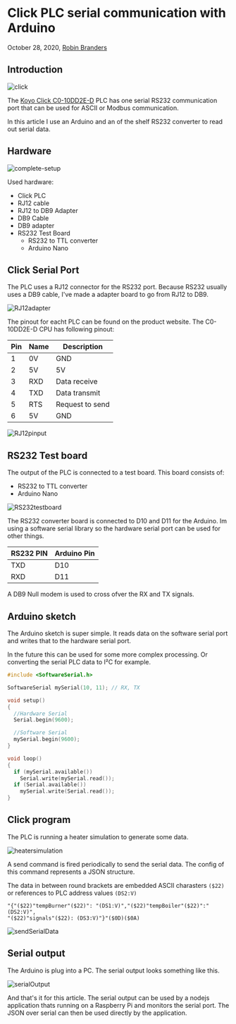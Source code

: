 # Click PLC serial communication with Arduino

October 28, 2020, [Robin Branders](www.robinbranders.be)

## Introduction

![click](CPU.png)

The [Koyo Click C0-10DD2E-D](<https://www.automationdirect.com/adc/shopping/catalog/programmable_controllers/click_series_plcs_(stackable_micro_brick)/plc_units/c0-10dd2e-d>) PLC has one serial RS232 communication port that can be used for ASCII or Modbus communication.

In this article I use an Arduino and an of the shelf RS232 converter to read out serial data.

## Hardware

![complete-setup](complete-setup-small.jpg)

Used hardware:

- Click PLC
- RJ12 cable
- RJ12 to DB9 Adapter
- DB9 Cable
- DB9 adapter
- RS232 Test Board
  - RS232 to TTL converter
  - Arduino Nano

## Click Serial Port

The PLC uses a RJ12 connector for the RS232 port. Because RS232 usually uses a DB9 cable, I've made a adapter board to go from RJ12 to DB9.

![RJ12adapter](Adapter-HDR-scaled.jpg)

The pinout for eacht PLC can be found on the product website. The C0-10DD2E-D CPU has following pinout:

| Pin | Name | Description     |
| --- | ---- | --------------- |
| 1   | 0V   | GND             |
| 2   | 5V   | 5V              |
| 3   | RXD  | Data receive    |
| 4   | TXD  | Data transmit   |
| 5   | RTS  | Request to send |
| 6   | 5V   | GND             |

![RJ12pinput](rj12.png)

## RS232 Test board

The output of the PLC is connected to a test board. This board consists of:

- RS232 to TTL converter
- Arduino Nano

![RS232testboard](RS232-Tester-HDR-scaled.jpg)

The RS232 converter board is connected to D10 and D11 for the Arduino. Im using a software serial library so the hardware serial port can be used for other things.

| RS232 PIN | Arduino Pin |
| --------- | ----------- |
| TXD       | D10         |
| RXD       | D11         |

A DB9 Null modem is used to cross ofver the RX and TX signals.

## Arduino sketch

The Arduino sketch is super simple. It reads data on the software serial port and writes that to the hardware serial port.

In the future this can be used for some more complex processing. Or converting the serial PLC data to I²C for example.

```C++
#include <SoftwareSerial.h>

SoftwareSerial mySerial(10, 11); // RX, TX

void setup()
{
  //Hardware Serial
  Serial.begin(9600);

  //Software Serial
  mySerial.begin(9600);
}

void loop()
{
  if (mySerial.available())
    Serial.write(mySerial.read());
  if (Serial.available())
    mySerial.write(Serial.read());
}

```

## Click program

The PLC is running a heater simulation to generate some data.

![heatersimulation](burnerProgram.gif)

A send command is fired periodically to send the serial data. The config of this command represents a JSON structure.

The data in between round brackets are embedded ASCII charasters `($22)` or references to PLC address values `(DS2:V)`

```
"{"($22)"tempBurner"($22)": "(DS1:V)","($22)"tempBoiler"($22)":"(DS2:V)",
"($22)"signals"($22): (DS3:V)"}"($0D)($0A)

```

![sendSerialData](sendSerialDataSubroutine.png)

## Serial output

The Arduino is plug into a PC. The serial output looks something like this.

![serialOutput](screen.gif)

And that's it for this article. The serial output can be used by a nodejs application thats running on a Raspberry Pi and monitors the serial port. The JSON over serial can then be used directly by the application.
